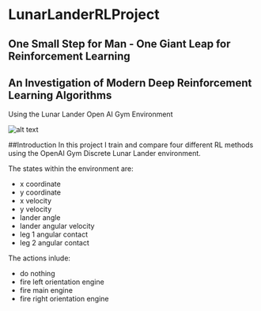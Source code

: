 # LunarLanderRLProject
## One Small Step for Man - One Giant Leap for Reinforcement Learning
## An Investigation of Modern Deep Reinforcement Learning Algorithms
Using the Lunar Lander Open AI Gym Environment

![alt text](https://wingedsheep.com/content/images/2020/08/lunarlanderpost-2.png)

##Introduction
In this project I train and compare four different RL methods using the OpenAI Gym Discrete Lunar Lander environment. 

The states within the environment are:
- x coordinate
- y coordinate
- x velocity
- y velocity
- lander angle
- lander angular velocity
- leg 1 angular contact
- leg 2 angular contact

The actions inlude:
- do nothing
- fire left orientation engine
- fire main engine
- fire right orientation engine
